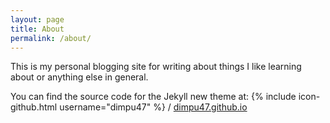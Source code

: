 ```yaml
---
layout: page
title: About
permalink: /about/
---
```

This is my personal blogging site for writing about things I like learning about or anything else in general.


You can find the source code for the Jekyll new theme at:
{% include icon-github.html username="dimpu47" %} /
[dimpu47.github.io](https://github.com/dimpu47/dimpu47.github.io)
